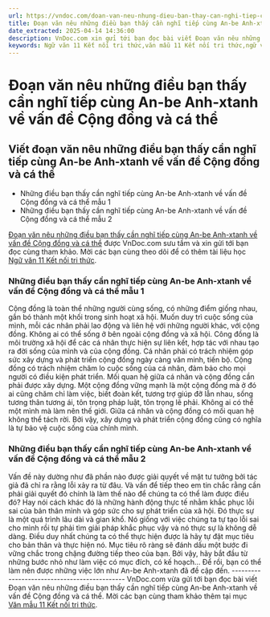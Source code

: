 ```yaml
---
url: https://vndoc.com/doan-van-neu-nhung-dieu-ban-thay-can-nghi-tiep-cung-an-be-anh-xtanh-ve-van-de-cong-dong-va-ca-the-314353
title: Đoạn văn nêu những điều bạn thấy cần nghĩ tiếp cùng An-be Anh-xtanh về vấn đề Cộng đồng và cá thể - VnDoc.com
date_extracted: 2025-04-14 14:36:00
description: VnDoc.com xin gửi tới bạn đọc bài viết Đoạn văn nêu những điều bạn thấy cần nghĩ tiếp cùng An-be Anh-xtanh về vấn đề Cộng đồng và cá thể. Mời các bạn cùng tham khảo bài viết dưới đây.
keywords: Ngữ văn 11 Kết nối tri thức,văn mẫu 11 Kết nối tri thức,ngữ văn lớp 11,văn mẫu lớp 11,văn 11 kết nối tri thức,Đoạn văn nêu những điều bạn thấy cần nghĩ tiếp cùng An be Anh xtanh về vấn đề Cộng đồng và cá thể,những điều bạn thấy cần nghĩ tiếp cùng An be Anh xtanh về vấn đề Cộng đồng và cá thể,Cộng đồng và cá thể
---
```


# Đoạn văn nêu những điều bạn thấy cần nghĩ tiếp cùng An-be Anh-xtanh về vấn đề Cộng đồng và cá thể
## Viết đoạn văn nêu những điều bạn thấy cần nghĩ tiếp cùng An-be Anh-xtanh về vấn đề Cộng đồng và cá thể
  * Những điều bạn thấy cần nghĩ tiếp cùng An-be Anh-xtanh về vấn đề Cộng đồng và cá thể mẫu 1
  * Những điều bạn thấy cần nghĩ tiếp cùng An-be Anh-xtanh về vấn đề Cộng đồng và cá thể mẫu 2

[Đoạn văn nêu những điều bạn thấy cần nghĩ tiếp cùng An-be Anh-xtanh về vấn đề Cộng đồng và cá thể](<https://vndoc.com/doan-van-neu-nhung-dieu-ban-thay-can-nghi-tiep-cung-an-be-anh-xtanh-ve-van-de-cong-dong-va-ca-the-314353>) được VnDoc.com sưu tầm và xin gửi tới bạn đọc cùng tham khảo. Mời các bạn cùng theo dõi để có thêm tài liệu học [Ngữ văn 11 Kết nối tri thức](<https://vndoc.com/ngu-van-11-ket-noi-tri-thuc>).
### Những điều bạn thấy cần nghĩ tiếp cùng An-be Anh-xtanh về vấn đề Cộng đồng và cá thể mẫu 1
Cộng đồng là toàn thể những người cùng sống, có những điểm giống nhau, gắn bó thành một khối trong sinh hoạt xã hội. Muốn duy trì cuộc sống của mình, mỗi các nhân phải lao động và liên hệ với những người khác, với cộng đồng. Không ai có thể sống ở bên ngoài cộng đồng và xã hội. Công đồng là môi trường xã hội để các cá nhân thực hiện sự liên kết, hợp tác với nhau tạo ra đời sống của mình và của cộng đồng. Cá nhân phải có trách nhiệm góp sức xây dựng và phát triển cộng đồng ngày càng văn minh, tiến bộ. Cộng đồng có trách nhiệm chăm lo cuộc sống của cá nhân, đảm bảo cho mọi người có điều kiện phát triển. Mối quan hệ giữa cá nhân và cộng đồng cần phải được xây dựng. Một cộng đồng vững mạnh là một cộng đồng mà ở đó ai cũng chăm chỉ làm việc, biết đoàn kết, tương trợ giúp đỡ lẫn nhau, sống tương thân tương ái, tôn trọng pháp luật, tôn trọng lẽ phải. Không ai có thể một mình mà làm nên thế giới. Giữa cá nhân và cộng đồng có mối quan hệ không thể tách rời. Bởi vậy, xây dựng và phát triển cộng đồng cũng có nghĩa là tự bảo vệ cuộc sống của chính mình.
### Những điều bạn thấy cần nghĩ tiếp cùng An-be Anh-xtanh về vấn đề Cộng đồng và cá thể mẫu 2
Vấn đề này dường như đã phần nào được giải quyết về mặt tư tưởng bởi tác giả đã chỉ ra rằng lỗi xảy ra từ đâu. Và vấn để tiếp theo em tin chắc rằng cần phải giải quyết đó chính là làm thế nào để chúng ta có thể làm được điều đó? Hay nói cách khác đó là những hành động thực tế nhằm khắc phục lỗi sai của bản thân mình và góp sức cho sự phát triển của xã hội. Đó thực sự là một quá trình lâu dài và gian khổ. Nó giống với việc chúng ta tự tạo lỗi sai cho mình rồi tự phải tìm giải pháp khắc phục vậy và nó thực sự là không dễ dàng. Điều duy nhất chúng ta có thể thực hiện được là hãy tự đặt mục tiêu cho bản thân và thực hiện nó. Mục tiêu rõ ràng sẽ đánh dấu một bước đi vững chắc trong chặng đường tiếp theo của bạn. Bởi vậy, hãy bắt đầu từ những bước nhỏ như làm việc có mục đích, có kế hoạch… Để rồi, bạn có thể làm nên được những việc lớn như An-be Anh-xtanh đã đề cập đến.
\---------------------------------------------
VnDoc.com vừa gửi tới bạn đọc bài viết Đoạn văn nêu những điều bạn thấy cần nghĩ tiếp cùng An-be Anh-xtanh về vấn đề Cộng đồng và cá thể. Mời các bạn cùng tham khảo thêm tại mục [Văn mẫu 11 Kết nối tri thức](<https://vndoc.com/van-mau-lop11>).
